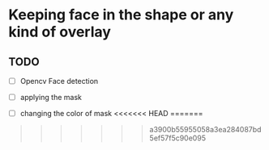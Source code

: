 # Keeping face in the shape or any kind of overlay

## TODO

- [ ] Opencv Face detection

- [ ] applying the mask

- [ ] changing the color of mask
<<<<<<< HEAD
=======




>>>>>>> a3900b55955058a3ea284087bd5ef57f5c90e095

